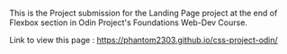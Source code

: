 This is the Project submission for the Landing Page project at the end of Flexbox section in Odin Project's Foundations Web-Dev Course.

Link to view this page : https://phantom2303.github.io/css-project-odin/